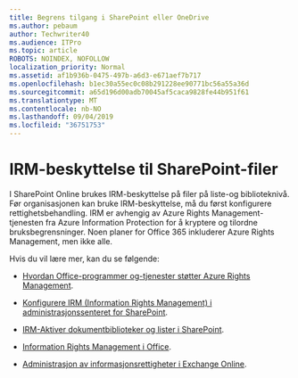 ```yaml
---
title: Begrens tilgang i SharePoint eller OneDrive
ms.author: pebaum
author: Techwriter40
ms.audience: ITPro
ms.topic: article
ROBOTS: NOINDEX, NOFOLLOW
localization_priority: Normal
ms.assetid: af1b936b-0475-497b-a6d3-e671aef7b717
ms.openlocfilehash: b1ec30a55ec0c08b291228ee90771bc56a55a36d
ms.sourcegitcommit: a65d196d00adb70045af5caca9828fe44b951f61
ms.translationtype: MT
ms.contentlocale: nb-NO
ms.lasthandoff: 09/04/2019
ms.locfileid: "36751753"
---
```

# <a name="irm-protection-to-sharepoint-files"></a>IRM-beskyttelse til SharePoint-filer


I SharePoint Online brukes IRM-beskyttelse på filer på liste-og biblioteknivå. Før organisasjonen kan bruke IRM-beskyttelse, må du først konfigurere rettighetsbehandling. IRM er avhengig av Azure Rights Management-tjenesten fra Azure Information Protection for å kryptere og tilordne bruksbegrensninger. Noen planer for Office 365 inkluderer Azure Rights Management, men ikke alle. 

Hvis du vil lære mer, kan du se følgende:

- [Hvordan Office-programmer og-tjenester støtter Azure Rights Management](https://docs.microsoft.com/azure/information-protection/understand-explore/office-apps-services-support).

- [Konfigurere IRM (Information Rights Management) i administrasjonssenteret for SharePoint](https://docs.microsoft.com/office365/securitycompliance/set-up-irm-in-sp-admin-center).

- [IRM-Aktiver dokumentbiblioteker og lister i SharePoint](https://docs.microsoft.com/office365/securitycompliance/set-up-irm-in-sp-admin-center#irm-enable-sharepoint-document-libraries-and-lists).

- [Information Rights Management i Office](https://support.office.com/Article/Information-Rights-Management-in-Office-c7a70797-6b1e-493f-acf7-92a39b85e30c).

- [Administrasjon av informasjonsrettigheter i Exchange Online](https://docs.microsoft.com/office365/SecurityCompliance/information-rights-management-in-exchange-online).


